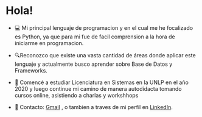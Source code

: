 # Hola!

- 💻 Mi principal lenguaje de programacion y en el cual me he focalizado es Python, ya que para mi fue de facil comprension a la hora de iniciarme en programacion. 

- 🔍Reconozco que existe una vasta cantidad de áreas donde aplicar este lenguaje y actualmente busco aprender sobre Base de Datos y Frameworks.

- 📖 Comencé a estudiar Licenciatura en Sistemas en la UNLP en el año 2020 y luego continue mi camino de manera autodidacta tomando cursos online, asistiendo a charlas y workshhops

- 📨 Contacto: [Gmail](manuelmeg96@gmail.com) , o tambien a traves de mi perfil en [LinkedIn](https://www.linkedin.com/in/manuel-gago-37b6151b9/).


<!---
manuel96meg/manuel96meg is a ✨ special ✨ repository because its `README.md` (this file) appears on your GitHub profile.
You can click the Preview link to take a look at your changes.
--->
